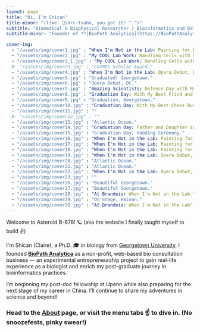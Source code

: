 ```yaml
---
layout: page
title: "Hi, I'm Shican"
title-minor: "(like: 📣shrr-tsahn, you got it! ^.^)"
subtitle: "Biomedical & Biophysical Researcher | Bioinformatics and Data Scientist | Passionate Communicator & Teacher"
subtitle-minor: "Founder of **[BioPath Analytica](https://BioPathAnalytica.github.io)** · Open to opportunities in China"

cover-img: 
  - "/assets/img/cover1.jpg" : "When I'm Not in the Lab: Painting for Fun."
  - "/assets/img/cover2.jpg" : "My COOL Lab Work: Handling Cells with Liquid Nitrogen"
  - "/assets/img/cover2_1.jpg" : "My COOL Lab Work: Handling Cells with Liquid Nitrogen"
  #- "/assets/img/cover3.jpg" : "COSMOS Scholar Award."
  - "/assets/img/cover4.jpg" : "When I'm Not in the Lab: Opera Debut, DC."
  - "/assets/img/cover5.jpg" : "Graduated! Georgetown."
  - "/assets/img/cover6.jpg" : "Opera Debut, DC."
  - "/assets/img/cover7.jpg" : "Amazing Scientists: Defense Day with My Multidisciplinary Committee at Georgetown"
  - "/assets/img/cover8.jpg" : "Graduation Day: With My Best Frind and Colleague."
  - "/assets/img/cover9.jpg" : "Graduation, Georgetown."
  - "/assets/img/cover10.jpg" : "Graduation Day: With My Best Chess Buddy at Georgetown."
  - "/assets/img/cover11.jpg" : ""
  #- "/assets/img/cover12.jpg" : ""
  - "/assets/img/cover13.jpg" : "Atlantic Ocean."
  - "/assets/img/cover14.jpg" : "Graduation Day: Father and Daughter in Front of Georgetown."
  - "/assets/img/cover15.jpg" : "Graduation Day, Hooding Ceremony."
  - "/assets/img/cover16.jpg" : "When I'm Not in the Lab: Painting for Fun."
  - "/assets/img/cover17.jpg" : "When I'm Not in the Lab: Painting for Fun."
  - "/assets/img/cover18.jpg" : "When I'm Not in the Lab: Painting for Fun."
  - "/assets/img/cover19.jpg" : "When I'm Not in the Lab: Opera Debut, DC."
  - "/assets/img/cover20.jpg" : "Atlantic Ocean."
  - "/assets/img/cover21.jpg" : "Atlantic Ocean."
  - "/assets/img/cover22.jpg" : "When I'm Not in the Lab: Opera Debut, DC."
  - "/assets/img/cover23.jpg" : ""
  - "/assets/img/cover26.jpg" : "Beautiful Georgetown."
  - "/assets/img/cover27.jpg" : "Beautiful Georgetown."
  - "/assets/img/cover28.jpg" : "At Brandeis: When I'm Not in the Lab."
  - "/assets/img/cover29.jpg" : "On Stage, Hainan."
  - "/assets/img/cover30.jpg" : "At Brandeis: When I'm Not in the Lab"
---
```

Welcome to Asteroid B-678! 🪐 (aka the website I finally taught myself to build ✌️) 

I'm Shican (Claire), a Ph.D. 🎓 in biology from [Georgetown University](https://gufaculty360.georgetown.edu/s/contact/00336000014SkjDAAS/shican-li). I founded **[BioPath Analytica](https://BioPathAnalytica.github.io)** as a non-profit, web-based bio consultation business — an experimental entrepreneurship project to gain real-life experience as a biologist and enrich my post-graduate journey in bioinformatics practices.  

I’m beginning my post-doc fellowship at Upenn while also preparing for the next stage of my career in China. I’ll continue to share my adventures in science and beyond!

### Head to the [**About**](about) page, or visit the **menu tabs ☝️** to dive in. (No snoozefests, pinky swear!)
